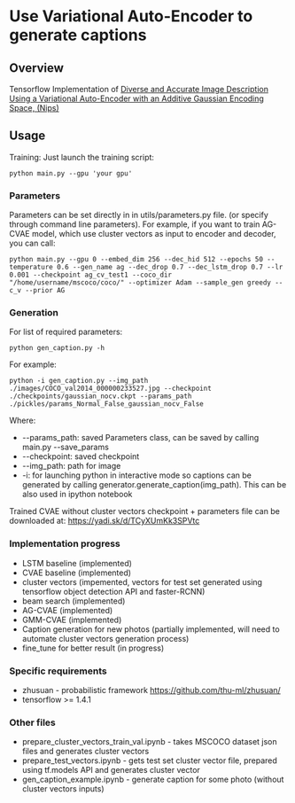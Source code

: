 # Use Variational Auto-Encoder to generate captions

## Overview
 Tensorflow Implementation of [Diverse and Accurate Image Description Using a Variational Auto-Encoder with an Additive Gaussian Encoding Space, (Nips)](https://papers.nips.cc/paper/7158-diverse-and-accurate-image-description-using-a-variational-auto-encoder-with-an-additive-gaussian-encoding-space.pdf)

## Usage

Training:
Just launch the training script:
```shell=
python main.py --gpu 'your gpu'
```
### Parameters
Parameters can be set directly in in utils/parameters.py file.
(or specify through command line parameters).
For example, if you want to train AG-CVAE model, which use cluster vectors as input to encoder and decoder, you can call:
```shell=
python main.py --gpu 0 --embed_dim 256 --dec_hid 512 --epochs 50 --temperature 0.6 --gen_name ag --dec_drop 0.7 --dec_lstm_drop 0.7 --lr 0.001 --checkpoint ag_cv_test1 --coco_dir "/home/username/mscoco/coco/" --optimizer Adam --sample_gen greedy --c_v --prior AG
```

### Generation
For list of required parameters:
```shell=
python gen_caption.py -h
```
For example:
```
python -i gen_caption.py --img_path ./images/COCO_val2014_000000233527.jpg --checkpoint ./checkpoints/gaussian_nocv.ckpt --params_path ./pickles/params_Normal_False_gaussian_nocv_False
```
Where:
- --params_path: saved Parameters class, can be saved by calling main.py --save_params
- --checkpoint: saved checkpoint
- --img_path: path for image
- -i: for launching python in interactive mode so captions can be generated by calling generator.generate_caption(img_path). This can be also used in ipython notebook

Trained CVAE without cluster vectors checkpoint + parameters file can be downloaded at:
https://yadi.sk/d/TCyXUmKk3SPVtc

### Implementation progress
- LSTM baseline (implemented)
- CVAE baseline (implemented)
- cluster vectors (impemented, vectors for test set generated using
  tensorflow object detection API and faster-RCNN)
- beam search (implemented)
- AG-CVAE (implemented)
- GMM-CVAE (implemented)
- Caption generation for new photos (partially implemented, will need to automate cluster vectors generation process)
- fine_tune for better result (in progress)

### Specific requirements
- zhusuan - probabilistic framework https://github.com/thu-ml/zhusuan/
- tensorflow >= 1.4.1

### Other files
- prepare_cluster_vectors_train_val.ipynb - takes MSCOCO dataset json files and generates cluster vectors
- prepare_test_vectors.ipynb - gets test set cluster vector file, prepared using tf.models API and generates cluster vector
- gen_caption_example.ipynb - generate caption for some photo (without cluster vectors inputs)
